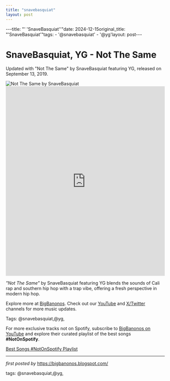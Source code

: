 ```yaml
---
title: "snavebasquiat"
layout: post
---
```

---title: "' 'SnaveBasquiat''"date: 2024-12-15original_title: "'SnaveBasquiat'"tags:  - '@snavebasquiat'  - '@yg'layout: post---<!-- Title of the Post --><h1 >SnaveBasquiat, YG - Not The Same</h1> <!-- Introductory Text --><p >Updated with "Not The Same" by SnaveBasquiat featuring YG, released on September 13, 2019.</p> <!-- Featured Image --><div > <img src="https://m.media-amazon.com/images/I/31QnPIfq0IL._UXNaN_FMjpg_QL85_.jpg" alt="Not The Same by SnaveBasquiat" /></div> <!-- YouTube Video Embed --><div > <iframe width="100%" height="601" src="https://www.youtube.com/embed/T7rqr4f9I7U" title="Not The Same" frameborder="0" allow="accelerometer; autoplay; clipboard-write; encrypted-media; gyroscope; picture-in-picture; web-share" referrerpolicy="strict-origin-when-cross-origin" allowfullscreen></iframe></div> <!-- Song Information --><div > <p><em>"Not The Same"</em> by SnaveBasquiat featuring YG blends the sounds of Cali rap and southern hip hop with a trap vibe, offering a fresh perspective in modern hip hop.</p></div> <!-- Footer Links --><div > <p>Explore more at <a href="https://bigbanonos.blogspot.com/" target="_blank">BigBanonos</a>. Check out our <a href="https://www.youtube.com/@BigBanonos" target="_blank">YouTube</a> and <a href="https://x.com/bigbanonos" target="_blank">X/Twitter</a> channels for more music updates.</p></div> <!-- Tags --><p >Tags: @snavebasquiat,@yg,</p><!--Subscribe and Playlist Links--><div>    <p>For more exclusive tracks not on Spotify, subscribe to <a href="https://www.youtube.com/@BigBanonos" target="_blank">BigBanonos on YouTube</a> and explore their curated playlist of the best songs <strong>#NotOnSpotify</strong>.</p>    <p><a href="https://www.youtube.com/playlist?list=PLtuNtuTatqI0kFahUCbtbfenC_ET5O_tr" target="_blank">Best Songs #NotOnSpotify Playlist<br /></a></p></div><hr /><p><em>first posted by</em> <a href="https://bigbanonos.blogspot.com/" rel="noopener" target="_new">https://bigbanonos.blogspot.com/</a></p><p>tags: @snavebasquiat,@yg,</p>